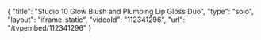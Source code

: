 {
    "title": "Studio 10 Glow Blush and Plumping Lip Gloss Duo",
    "type": "solo",
    "layout": "iframe-static",
    "videoId": "112341296",
    "url": "\/tvpembed\/112341296"
}